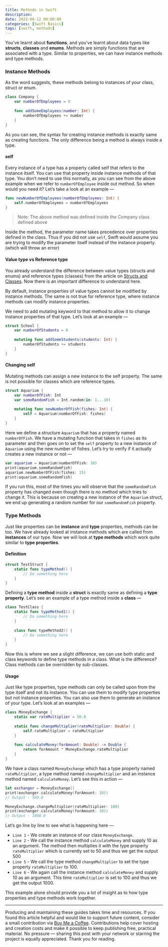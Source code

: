 ```yaml
---
title: Methods in Swift
description: 
date: 2022-06-12 00:00:00
categories: [Swift Basics]
tags: [swift, methods]
---
```

You’ve learnt about **functions**, and you’ve learnt about data types like **structs**, **classes** and **enums**. Methods are simply functions that are associated with a type. Similar to properties, we can have instance methods and type methods.

### Instance Methods

As the word suggests, these methods belong to instances of your class, struct or enum.

```swift
class Company {
    var numberOfEmployees = 0
    
    func addSomeEmployees(number: Int) {
        numberOfEmployees += number
    }
}
```

As you can see, the syntax for creating instance methods is exactly same as creating functions. The only difference being a method is always inside a type.

#### self

Every instance of a type has a property called self that refers to the instance itself. You can use that property inside instance methods of that type. You don’t need to use this normally, as you can see from the above example when we refer to `numberOfEmployee` inside out method. So when would you need it? Let’s take a look at an example —

```swift
func newNumberOfEmployees(numberOfEmployees: Int) {
    self.numberOfEmployees = numberOfEmployees
}
```
> Note: The above method was defined inside the Company class defined above

Inside the method, the parameter name takes precedence over properties defined in the class. Thus if you did not use `self`, Swift would assume you are trying to modify the parameter itself instead of the instance property. (which will throw an error)


#### Value type vs Reference type

You already understand the difference between value types (structs and enums) and reference types (classes) from the article on [Structs and Classes](../structures-and-classes-in-swift). Now there is an important difference to understand here.

By default, instance properties of value types cannot be modified by instance methods. The same is not true for reference type, where instance methods can modify instance properties.

We need to add mutating keyword to that method to allow it to change instance properties of that type. Let’s look at an example —

```swift
struct School {
    var numberOfStudents = 0
    
    mutating func addSomeStudents(students: Int) {
        numberOfStudents += students
    }
}
```

#### Changing self

Mutating methods can assign a new instance to the self property. The same is not possible for classes which are reference types.

```swift
struct Aquarium {
    var numberOfFish: Int
    var someRandomFish = Int.random(in: 1...10)
    
    mutating func newNumberOfFish(fishes: Int) {
        self = Aquarium(numberOfFish: fishes)
    }
}
```

Here we define a structure `Aquarium` that has a property named `numberOfFish`. We have a mutating function that takes in `fishes` as its parameter and then goes on to set the `self` property to a new instance of `Aquarium` using the new number of fishes. Let’s try to verify if it actually creates a new instance or not —

```swift
var aquarium = Aquarium(numberOfFish: 10)
print(aquarium.someRandomFish)
aquarium.newNumberOfFish(fishes: 15)
print(aquarium.someRandomFish)
```

If you run this, most of the times you will observe that the `someRandomFish` property has changed even though there is no method which tries to change it. This is because on creating a new instance of the `Aquarium` struct, we end up generating a random number for our `someRandomFish` property.

### Type Methods

Just like properties can be **instance** and **type** properties, methods can be too. We have already looked at instance methods which are called from **instances** of our type. Now we will look at **type methods** which work quite similar to **type properties**.

#### Definition

```swift
struct TestStruct {
    static func typeMethod() {
        // Do something here
    }
}
```

Defining a **type method** inside a **struct** is exactly same as defining a **type property**. Let’s see an example of a type method inside a **class** —

```swift
class TestClass {
    static func typeMethod1() {
        // Do something here
    }
    
    class func typeMethod2() {
        // Do something here
    }
}
```

Now this is where we see a slight difference, we can use both static and class keywords to define type methods in a class. What is the difference? Class methods can be overridden by sub-classes.

#### Usage

Just like type properties, type methods can only be called upon from the type itself and not its instance. You can use them to modify type properties but not instance properties. You can also use them to generate an instance of your type. Let’s look at an examples —

```swift
class MoneyExchange {
    static var rateMultiplier = 50.0
    
    static func changeMultiplier(rateMultiplier: Double) {
        self.rateMultiplier = rateMultiplier
    }
    
    func calculateMoney(forAmount: Double) -> Double {
        return forAmount * MoneyExchange.rateMultiplier
    }
}
```

We have a class named `MoneyExchange` which has a type property named `rateMultiplier`, a type method named `changeMultiplier` and an instance method named `calculateMoney`. Let’s see this in action —

```swift
let exchanger = MoneyExchange()
print(exchanger.calculateMoney(forAmount: 10))
// Output - 500.0

MoneyExchange.changeMultiplier(rateMultiplier: 100)
print(exchanger.calculateMoney(forAmount: 10))
// Output - 1000.0
```

Let’s go line by line to see what is happening here —
- `Line 1` - We create an instance of our class `MoneyExchange`.
- `Line 2` - We call the instance method `calculateMoney` and supply 10 as an argument. The method then multiplies it with the type property `rateMultiplier` which is currently set to 50 and thus we get the output 500
- `Line 5` - We call the type method `changeMultiplier` to set the type property `rateMultiplier` to 100.
- `Line 6` - We again call the instance method `calculateMoney` and supply 10 as an argument. This time `rateMultiplier` is set to 100 and thus we get the output 1000.

This example alone should provide you a lot of insight as to how type properties and type methods work together.

---

Producing and maintaining these guides takes time and resources. If you found this article helpful and would like to support future content, consider a small contribution via [Buy Me a Coffee](https://buymeacoffee.com/swiftsimplified). Contributions help cover hosting and creation costs and make it possible to keep publishing free, practical material. No pressure — sharing this post with your network or starring the project is equally appreciated. Thank you for reading.
